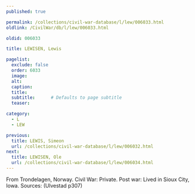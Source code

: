 ```yaml
---
published: true

permalink: /collections/civil-war-database/l/lew/006033.html
oldlink: /CivilWar/db/l/lew/006033.html

oldid: 006033

title: LEWISEN, Lewis

pagelist:
  exclude: false
  order: 6033
  image: 
  alt:
  caption:
  title:
  subtitle:      # Defaults to page subtitle
  teaser:

category: 
  - L 
  - LEW

previous:
  title: LEWIS, Simeon
  url: /collections/civil-war-database/l/lew/006032.html  
next:
  title: LEWISEN, Ole
  url: /collections/civil-war-database/l/lew/006034.html   
---
```

From Trondelagen, Norway. Civil War: Private. Post war: Lived in Sioux City, Iowa. Sources: (Ulvestad p307)